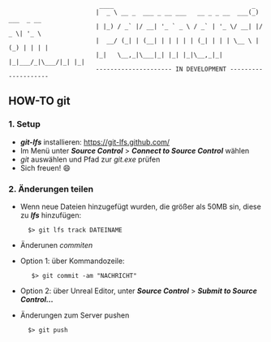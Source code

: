                              ____                                      _             
                            |  _ \ __ _  ___ _ __ ___   __ _ _ __  ___(_) ___  _ __  
                            | |_) / _` |/ __| '_ ` _ \ / _` | '_ \/ __| |/ _ \| '_ \ 
                            |  __/ (_| | (__| | | | | | (_| | | | \__ \ | (_) | | | |
                            |_|   \__,_|\___|_| |_| |_|\__,_|_| |_|___/_|\___/|_| |_|
                            --------------------- IN DEVELOPMENT --------------------

<!--
![](img/Logo.png)
-->

## HOW-TO git

### 1. Setup
- ___git-lfs___ installieren: <https://git-lfs.github.com/>
- Im Menü unter ___Source Control___ > ___Connect to Source Control___ wählen
- _git_ auswählen und Pfad zur _git.exe_ prüfen
- Sich freuen! :smile:


### 2. Änderungen teilen
- Wenn neue Dateien hinzugefügt wurden, die größer als 50MB sin, diese zu ___lfs___ hinzufügen:

        $> git lfs track DATEINAME

- Änderunen _commiten_
 - Option 1: über Kommandozeile:

          $> git commit -am "NACHRICHT"

 - Option 2: über Unreal Editor, unter ___Source Control___ > ___Submit to Source Control...___
- Änderungen zum Server pushen

        $> git push
